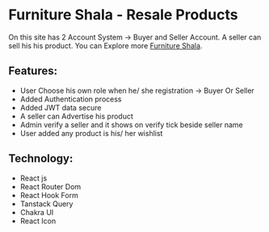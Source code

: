 # Furniture Shala - Resale Products

On this site has 2 Account System -> Buyer and Seller Account. A seller can sell his his product. You can Explore more [Furniture Shala](https://furniture-shala.web.app/).

## Features:

- User Choose his own role when he/ she registration -> Buyer Or Seller
- Added Authentication process
- Added JWT data secure
- A seller can Advertise his product
- Admin verify a seller and it shows on verify tick beside seller name
- User added any product is his/ her wishlist

## Technology:

- React js
- React Router Dom
- React Hook Form
- Tanstack Query
- Chakra UI
- React Icon
